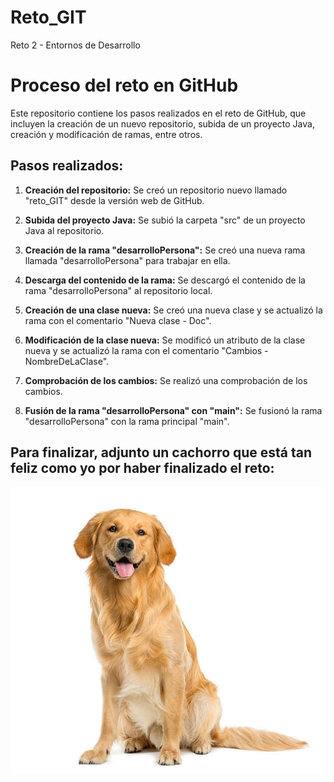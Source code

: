 # Reto_GIT
Reto 2 - Entornos de Desarrollo

# Proceso del reto en GitHub

Este repositorio contiene los pasos realizados en el reto de GitHub, que incluyen la creación de un nuevo repositorio, subida de un proyecto Java, creación y modificación de ramas, entre otros.

## Pasos realizados:

1. **Creación del repositorio:** Se creó un repositorio nuevo llamado "reto_GIT" desde la versión web de GitHub.

2. **Subida del proyecto Java:** Se subió la carpeta "src" de un proyecto Java al repositorio.

3. **Creación de la rama "desarrolloPersona":** Se creó una nueva rama llamada "desarrolloPersona" para trabajar en ella.

4. **Descarga del contenido de la rama:** Se descargó el contenido de la rama "desarrolloPersona" al repositorio local.

5. **Creación de una clase nueva:** Se creó una nueva clase y se actualizó la rama con el comentario "Nueva clase - Doc".

6. **Modificación de la clase nueva:** Se modificó un atributo de la clase nueva y se actualizó la rama con el comentario "Cambios - NombreDeLaClase".

7. **Comprobación de los cambios:** Se realizó una comprobación de los cambios.

8. **Fusión de la rama "desarrolloPersona" con "main":** Se fusionó la rama "desarrolloPersona" con la rama principal "main".

## Para finalizar, adjunto un cachorro que está tan feliz como yo por haber finalizado el reto:


![Cachorro feliz](istockphoto-513133900-612x612.jpg)
